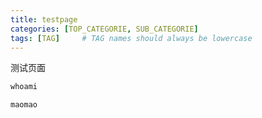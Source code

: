 ```yaml
---
title: testpage
categories: [TOP_CATEGORIE, SUB_CATEGORIE]
tags: [TAG]     # TAG names should always be lowercase
---
```

测试页面
```python
whoami
```

```
maomao
```

